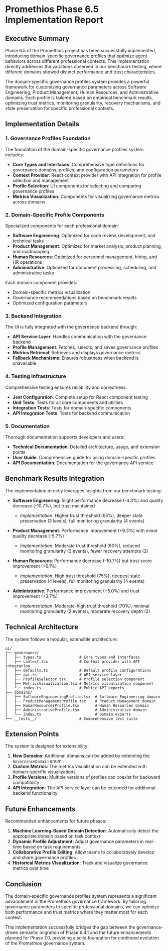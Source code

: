 # Promethios Phase 6.5 Implementation Report

## Executive Summary

Phase 6.5 of the Promethios project has been successfully implemented, introducing domain-specific governance profiles that optimize agent behaviors across different professional contexts. This implementation directly addresses the variations observed in our benchmark testing, where different domains showed distinct performance and trust characteristics.

The domain-specific governance profiles system provides a powerful framework for customizing governance parameters across Software Engineering, Product Management, Human Resources, and Administrative domains. Each profile is tailored based on empirical benchmark results, optimizing trust metrics, monitoring granularity, recovery mechanisms, and state preservation for specific professional contexts.

## Implementation Details

### 1. Governance Profiles Foundation

The foundation of the domain-specific governance profiles system includes:

- **Core Types and Interfaces**: Comprehensive type definitions for governance domains, profiles, and configuration parameters
- **Context Provider**: React context provider with API integration for profile selection and management
- **Profile Selection**: UI components for selecting and comparing governance profiles
- **Metrics Visualization**: Components for visualizing governance metrics across domains

### 2. Domain-Specific Profile Components

Specialized components for each professional domain:

- **Software Engineering**: Optimized for code review, development, and technical tasks
- **Product Management**: Optimized for market analysis, product planning, and roadmapping
- **Human Resources**: Optimized for personnel management, hiring, and HR operations
- **Administrative**: Optimized for document processing, scheduling, and administrative tasks

Each domain component provides:
- Domain-specific metrics visualization
- Governance recommendations based on benchmark results
- Optimized configuration parameters

### 3. Backend Integration

The UI is fully integrated with the governance backend through:

- **API Service Layer**: Handles communication with the governance backend
- **Profile Management**: Fetches, selects, and saves governance profiles
- **Metrics Retrieval**: Retrieves and displays governance metrics
- **Fallback Mechanisms**: Ensures robustness when backend is unavailable

### 4. Testing Infrastructure

Comprehensive testing ensures reliability and correctness:

- **Jest Configuration**: Complete setup for React component testing
- **Unit Tests**: Tests for all core components and utilities
- **Integration Tests**: Tests for domain-specific components
- **API Integration Tests**: Tests for backend communication

### 5. Documentation

Thorough documentation supports developers and users:

- **Technical Documentation**: Detailed architecture, usage, and extension points
- **User Guide**: Comprehensive guide for using domain-specific profiles
- **API Documentation**: Documentation for the governance API service

## Benchmark Results Integration

The implementation directly leverages insights from our benchmark testing:

- **Software Engineering**: Slight performance decrease (-4.3%) and quality decrease (-10.7%), but trust maintained
  - *Implementation*: Higher trust threshold (65%), deeper state preservation (3 levels), full monitoring granularity (4 events)

- **Product Management**: Performance improvement (+9.3%) with minor quality decrease (-5.7%)
  - *Implementation*: Moderate trust threshold (60%), reduced monitoring granularity (3 events), fewer recovery attempts (2)

- **Human Resources**: Performance decrease (-10.7%) but trust score improvement (+6.1%)
  - *Implementation*: High trust threshold (75%), deepest state preservation (4 levels), full monitoring granularity (4 events)

- **Administrative**: Performance improvement (+5.0%) and trust improvement (+3.7%)
  - *Implementation*: Moderate-high trust threshold (70%), minimal monitoring granularity (2 events), moderate recovery depth (2)

## Technical Architecture

The system follows a modular, extensible architecture:

```
ui/
├── governance/
│   ├── types.ts                 # Core types and interfaces
│   ├── context.tsx              # Context provider with API integration
│   ├── defaults.ts              # Default profile configurations
│   ├── api.ts                   # API service layer
│   ├── ProfileSelector.tsx      # Profile selection component
│   ├── MetricsVisualization.tsx # Metrics visualization component
│   └── index.ts                 # Public API exports
├── domains/
│   ├── SoftwareEngineeringProfile.tsx  # Software Engineering domain
│   ├── ProductManagementProfile.tsx    # Product Management domain
│   ├── HumanResourcesProfile.tsx       # Human Resources domain
│   ├── AdministrativeProfile.tsx       # Administrative domain
│   └── index.ts                        # Domain exports
└── __tests__/                   # Comprehensive test suite
```

## Extension Points

The system is designed for extensibility:

1. **New Domains**: Additional domains can be added by extending the `GovernanceDomain` enum
2. **Custom Metrics**: The metrics visualization can be extended with domain-specific visualizations
3. **Profile Versions**: Multiple versions of profiles can coexist for backward compatibility
4. **API Integration**: The API service layer can be extended for additional backend functionality

## Future Enhancements

Recommended enhancements for future phases:

1. **Machine Learning-Based Domain Detection**: Automatically detect the appropriate domain based on task context
2. **Dynamic Profile Adjustment**: Adjust governance parameters in real-time based on task requirements
3. **Collaborative Profile Editing**: Allow teams to collaboratively develop and share governance profiles
4. **Historical Metrics Visualization**: Track and visualize governance metrics over time

## Conclusion

The domain-specific governance profiles system represents a significant advancement in the Promethios governance framework. By tailoring governance parameters to specific professional domains, we can optimize both performance and trust metrics where they matter most for each context.

This implementation successfully bridges the gap between the governance-driven semantic migration of Phase 6.4.1 and the future enhancements planned for Phase 7.0, providing a solid foundation for continued evolution of the Promethios governance system.
